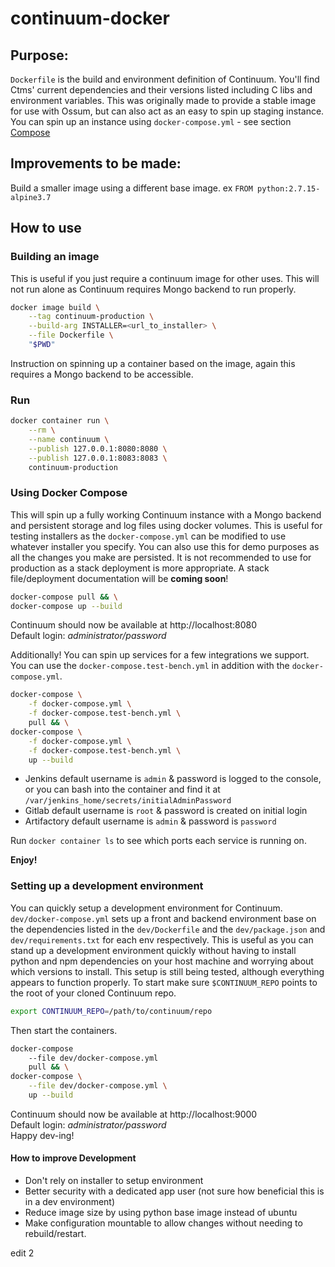 # continuum-docker

## Purpose:
`Dockerfile` is the build and environment definition of Continuum. You'll find Ctms' current dependencies and their versions listed including C libs and environment variables.
This was originally made to provide a stable image for use with Ossum, but can also act as an easy to spin up staging instance. You can spin up an instance using `docker-compose.yml` - see section [Compose](#using-docker-compose)

## Improvements to be made:
Build a smaller image using a different base image. ex `FROM python:2.7.15-alpine3.7`

## How to use
### Building an image
This is useful if you just require a continuum image for other uses. This will not run alone as Continuum requires Mongo backend to run properly.
```bash
docker image build \
    --tag continuum-production \
    --build-arg INSTALLER=<url_to_installer> \
    --file Dockerfile \
    "$PWD"
```
Instruction on spinning up a container based on the image, again this requires a Mongo backend to be accessible.
### Run
```bash
docker container run \
    --rm \
    --name continuum \
    --publish 127.0.0.1:8080:8080 \
    --publish 127.0.0.1:8083:8083 \
    continuum-production
```

### Using Docker Compose
This will spin up a fully working Continuum instance with a Mongo backend and persistent storage and log files using docker volumes.
This is useful for testing installers as the `docker-compose.yml` can be modified to use whatever installer you specify.
You can also use this for demo purposes as all the changes you make are persisted.
It is not recommended to use for production as a stack deployment is more appropriate. A stack file/deployment documentation will be **coming soon**!
```bash
docker-compose pull && \
docker-compose up --build
```
Continuum should now be available at http://localhost:8080  
Default login: _administrator/password_  

Additionally! You can spin up services for a few integrations we support.
You can use the `docker-compose.test-bench.yml` in addition with the `docker-compose.yml`.
```bash
docker-compose \
    -f docker-compose.yml \
    -f docker-compose.test-bench.yml \
    pull && \
docker-compose \
    -f docker-compose.yml \
    -f docker-compose.test-bench.yml \
    up --build
```
* Jenkins default username is `admin` & password is logged to the console, or you can bash into the container and find it at `/var/jenkins_home/secrets/initialAdminPassword`
* Gitlab default username is `root` & password is created on initial login
* Artifactory default username is `admin` & password is `password`

Run `docker container ls` to see which ports each service is running on.

**Enjoy!**

### Setting up a development environment
You can quickly setup a development environment for Continuum. `dev/docker-compose.yml` sets up a front and backend environment base on the dependencies listed in the `dev/Dockerfile` and the `dev/package.json` and `dev/requirements.txt` for each env respectively.
This is useful as you can stand up a development environment quickly without having to install python and npm dependencies on your host machine and worrying about which versions to install.
This setup is still being tested, although everything appears to function properly.
To start make sure `$CONTINUUM_REPO` points to the root of your cloned Continuum repo.  
```bash
export CONTINUUM_REPO=/path/to/continuum/repo
```
Then start the containers.
```bash
docker-compose
    --file dev/docker-compose.yml
    pull && \
docker-compose \
    --file dev/docker-compose.yml \
    up --build
```
Continuum should now be available at http://localhost:9000  
Default login: _administrator/password_  
Happy dev-ing!
#### How to improve Development
* Don't rely on installer to setup environment
* Better security with a dedicated app user (not sure how beneficial this 
 is in a dev environment)
* Reduce image size by using python base image instead of ubuntu
* Make configuration mountable to allow changes without needing 
to rebuild/restart.

edit
2
